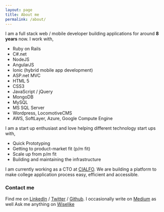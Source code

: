 ```yaml
---
layout: page
title: About me
permalink: /about/
---
```


I am a full stack web / mobile developer building applications for around **8 years** now. I work with,

* Ruby on Rails
* C#.net
* NodeJS
* AngularJS
* Ionic (hybrid mobile app development)
* ASP.net MVC
* HTML 5
* CSS3
* JavaScript / jQuery
* MongoDB
* MySQL
* MS SQL Server
* Wordpress, LocomotiveCMS
* AWS, SoftLayer, Azure, Google Compute Engine

I am a start up enthusiast and love helping different technology start ups with,

* Quick Prototyping
* Getting to product-market fit (p/m fit)
* Scale up from p/m fit
* Building and maintaining the infrastructure

I am currently working as a CTO at <a href="http://cialfogroup.com" target="_blank">CIALFO</a>. We are building a platform to make college application process easy, efficient and accessible.

### Contact me

Find me on  [LinkedIn][linkedIn] / [Twitter][Twitter] / [Github][github]. I occasionally write on [Medium][medium] as well Ask me anything on [Wiselike][wiselike]

[linkedIn]: https://sg.linkedin.com/in/tahernd
[github]: https://github.com/taher435
[twitter]: https://twitter.com/taher435
[wiselike]: https://wiselike.com/taher-dhilawala
[medium]: https://medium.com/@taher
